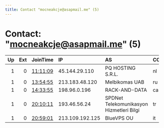 ```yaml
---
title: Contact "mocneakcje@asapmail.me" (5)
---
```


# Contact: "mocneakcje@asapmail.me" (5)

|   Up |   Ext | JoinTime                                                                                              | IP              | AS                                       | CC   |   ORp |   Dirp | OS    | Version   | Nickname      |   eFamMembers |
|-----:|------:|:------------------------------------------------------------------------------------------------------|:----------------|:-----------------------------------------|:-----|------:|-------:|:------|:----------|:--------------|--------------:|
|    1 |     0 | [11:11:09](https://nusenu.github.io/OrNetStats/w/relay/2B8A10F60434D3BF9ABD34EA8E1EFDF20A88B314.html) | 45.144.29.110   | PQ HOSTING S.R.L.                        | nl   |   443 |      0 | Linux | 0.4.7.7   | LolifoxPoland |            46 |
|    1 |     0 | [13:54:55](https://nusenu.github.io/OrNetStats/w/relay/4F40D71A197ECADD23CC8BB90AE432D855C316B9.html) | 213.183.48.120  | Melbikomas UAB                           | ru   |   443 |      0 | Linux | 0.4.7.7   | LolifoxPoland |             1 |
|    1 |     0 | [14:33:55](https://nusenu.github.io/OrNetStats/w/relay/18FDDE64426BB189F95FECA86E4F0E71480C2263.html) | 198.96.0.196    | RACK-AND-DATA                            | ca   |   443 |      0 | Linux | 0.4.7.7   | LolifoxPoland |             1 |
|    1 |     0 | [20:10:11](https://nusenu.github.io/OrNetStats/w/relay/2E11C26580698AE90F8864CA6DF1DAF95DCFAEDA.html) | 193.46.56.24    | SPDNet Telekomunikasyon Hizmetleri Bilgi | tr   |   443 |      0 | Linux | 0.4.7.7   | LolifoxPoland |             1 |
|    1 |     0 | [20:59:01](https://nusenu.github.io/OrNetStats/w/relay/9F8DDA2FEFA2C5CEC489E104C171B6A7CA052915.html) | 213.109.192.125 | BlueVPS OU                               | it   |   443 |      0 | Linux | 0.4.7.7   | LolifoxPoland |             1 |

